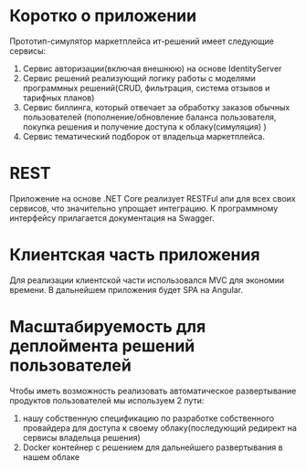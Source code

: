 # Коротко о приложении
Прототип-симулятор маркетплейса ит-решений имеет следующие сервисы:
1. Сервис авторизации(включая внешнюю) на основе IdentityServer
2. Сервис решений реализующий логику работы с моделями программных решений(CRUD, фильтрация, система отзывов и тарифных планов)
3. Сервис биллинга, который отвечает за обработку заказов обычных пользователей (пополнение/обновление баланса пользователя, покупка решения и получение 
доступа к облаку(симуляция) )
4. Сервис тематический подборок от владельца маркетплейса.

# REST

Приложение на основе .NET Core реализует RESTFul апи для всех своих сервисов, что значительно упрощает интеграцию. К программному интерфейсу
прилагается документация на Swagger.

# Клиентская часть приложения

Для реализации клиентской части использовался MVC для экономии времени. В дальнейшем приложения будет SPA на Angular.

# Масштабируемость для деплоймента решений пользователей

Чтобы иметь возможность реализовать автоматическое развертывание продуктов пользователей мы используем 2 пути: 
1. нашу собственную спецификацию по разработке собственного провайдера для доступа к своему облаку(последующий редирект на сервисы владельца решения)
2. Docker контейнер с решением для дальнейшего развертывания в нашем облаке

